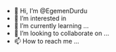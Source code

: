 - 👋 Hi, I’m @EgemenDurdu 
- 👀 I’m interested in 
- 🌱 I’m currently learning ...
- 💞️ I’m looking to collaborate on ...
- 📫 How to reach me ...

<!---
EgemennD/EgemennD is a ✨ special ✨ repository because its `README.md` (this file) appears on your GitHub profile.
You can click the Preview link to take a look at your changes.
--->
